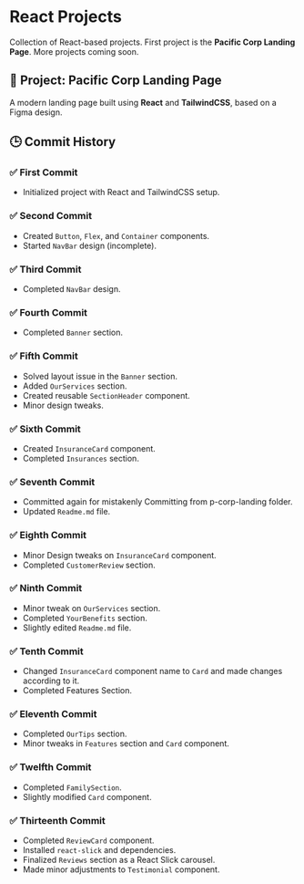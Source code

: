 # React Projects

Collection of React-based projects. First project is the **Pacific Corp Landing Page**. More projects coming soon.

## 📄 Project: Pacific Corp Landing Page

A modern landing page built using **React** and **TailwindCSS**, based on a Figma design.

## 🕒 Commit History

### ✅ First Commit

- Initialized project with React and TailwindCSS setup.

### ✅ Second Commit

- Created `Button`, `Flex`, and `Container` components.
- Started `NavBar` design (incomplete).

### ✅ Third Commit

- Completed `NavBar` design.

### ✅ Fourth Commit

- Completed `Banner` section.

### ✅ Fifth Commit

- Solved layout issue in the `Banner` section.
- Added `OurServices` section.
- Created reusable `SectionHeader` component.
- Minor design tweaks.

### ✅ Sixth Commit

- Created `InsuranceCard` component.
- Completed `Insurances` section.

### ✅ Seventh Commit

- Committed again for mistakenly Committing from p-corp-landing folder.
- Updated `Readme.md` file.

### ✅ Eighth Commit

- Minor Design tweaks on `InsuranceCard` component.
- Completed `CustomerReview` section.

### ✅ Ninth Commit

- Minor tweak on `OurServices` section.
- Completed `YourBenefits` section.
- Slightly edited `Readme.md` file.

### ✅ Tenth Commit

- Changed `InsuranceCard` component name to `Card` and made changes according to it.
- Completed Features Section.

### ✅ Eleventh Commit

- Completed `OurTips` section.
- Minor tweaks in `Features` section and `Card` component.

### ✅ Twelfth Commit

- Completed `FamilySection`.
- Slightly modified `Card` component.

### ✅ Thirteenth Commit

- Completed `ReviewCard` component.
- Installed `react-slick` and dependencies.
- Finalized `Reviews` section as a React Slick carousel.
- Made minor adjustments to `Testimonial` component.
